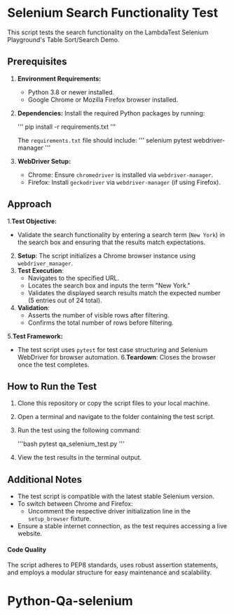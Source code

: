 
# Selenium Search Functionality Test

This script tests the search functionality on the LambdaTest Selenium Playground's Table Sort/Search Demo.

## Prerequisites
1. **Environment Requirements:**
   - Python 3.8 or newer installed.
   - Google Chrome or Mozilla Firefox browser installed.

2. **Dependencies:**
   Install the required Python packages by running:

   ''' 
   pip install -r requirements.txt
   '''
   
   The `requirements.txt` file should include:
   '''
   selenium
   pytest
   webdriver-manager
   '''

3. **WebDriver Setup:**
   - Chrome: Ensure `chromedriver` is installed via `webdriver-manager`.
   - Firefox: Install `geckodriver` via `webdriver-manager` (if using Firefox).
 

## Approach

1.**Test Objective:**
   - Validate the search functionality by entering a search term (`New York`) in the search box and ensuring 
   that the results match expectations.

2. **Setup**: The script initializes a Chrome browser instance using `webdriver_manager`.
3. **Test Execution**:
   - Navigates to the specified URL.
   - Locates the search box and inputs the term "New York."
   - Validates the displayed search results match the expected number (5 entries out of 24 total).
4. **Validation**:
   - Asserts the number of visible rows after filtering.
   - Confirms the total number of rows before filtering.

5.**Test Framework:**
   - The test script uses `pytest` for test case structuring and Selenium WebDriver for browser automation.
6.**Teardown**: Closes the browser once the test completes.



## How to Run the Test

1. Clone this repository or copy the script files to your local machine.
2. Open a terminal and navigate to the folder containing the test script.
3. Run the test using the following command:

   '''bash
   pytest qa_selenium_test.py
   '''

4. View the test results in the terminal output.


## Additional Notes

- The test script is compatible with the latest stable Selenium version.
- To switch between Chrome and Firefox:
  - Uncomment the respective driver initialization line in the `setup_browser` fixture.
- Ensure a stable internet connection, as the test requires accessing a live website.


#### Code Quality
The script adheres to PEP8 standards, uses robust assertion statements, and employs a modular structure for easy maintenance and scalability.
# Python-Qa-selenium
